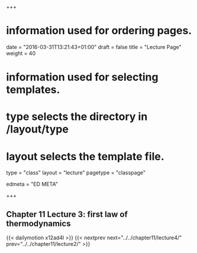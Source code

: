 +++
# information used for ordering pages.
date = "2016-03-31T13:21:43+01:00"
draft = false
title = "Lecture Page"
weight = 40

# information used for selecting templates.
# type selects the directory in /layout/type
# layout selects the template file.

type   = "class"
layout = "lecture"
pagetype = "classpage"





edmeta = "ED META"

+++
## Chapter 11 Lecture 3: first law of thermodynamics
{{< dailymotion x12ad4l >}}
{{< nextprev next="../../chapter11/lecture4/"     prev="../../chapter11/lecture2/"  >}}

